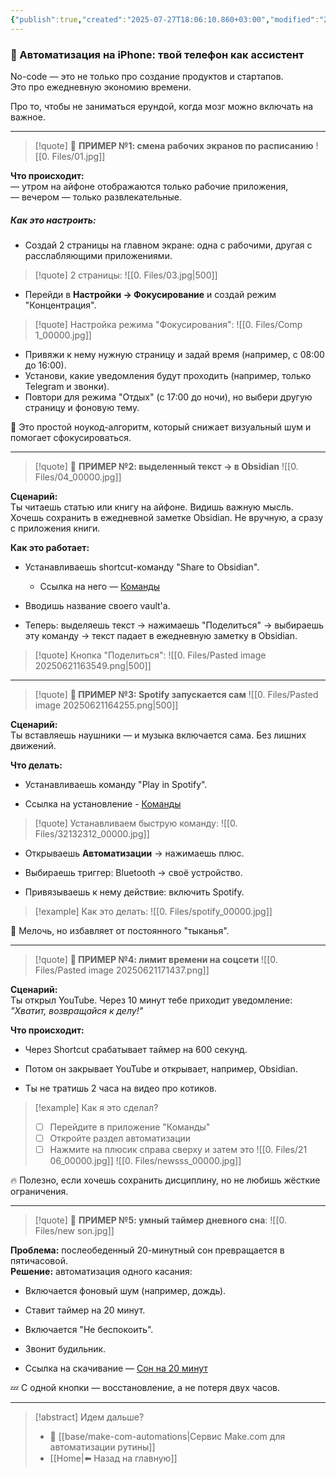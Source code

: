```yaml
---
{"publish":true,"created":"2025-07-27T18:06:10.860+03:00","modified":"2025-08-02T13:22:50.075+03:00","cssclasses":""}
---
```


### 📱 Автоматизация на iPhone: твой телефон как ассистент

No-code — это не только про создание продуктов и стартапов.  
Это про ежедневную экономию времени. 

Про то, чтобы не заниматься ерундой, когда мозг можно включать на важное.

---

>[!quote] 🔹 **ПРИМЕР №1: смена рабочих экранов по расписанию**
>![[0. Files/01.jpg]]

**Что происходит:**  
— утром на айфоне отображаются только рабочие приложения,  
— вечером — только развлекательные.

##### **Как это настроить:**

- Создай 2 страницы на главном экране: одна с рабочими, другая с расслабляющими приложениями.

>[!quote] 2 страницы: 
>![[0. Files/03.jpg|500]]

- Перейди в **Настройки → Фокусирование** и создай режим "Концентрация".

>[!quote] Настройка режима "Фокусирования":
>![[0. Files/Comp 1_00000.jpg]]


- Привяжи к нему нужную страницу и задай время (например, с 08:00 до 16:00).
- Установи, какие уведомления будут проходить (например, только Telegram и звонки).
- Повтори для режима "Отдых" (с 17:00 до ночи), но выбери другую страницу и фоновую тему.


🧠 Это простой ноукод-алгоритм, который снижает визуальный шум и помогает сфокусироваться.

---

>[!quote] 🔹 **ПРИМЕР №2: выделенный текст → в Obsidian**
![[0. Files/04_00000.jpg]]

**Сценарий:**  
Ты читаешь статью или книгу на айфоне. Видишь важную мысль.  
Хочешь сохранить в ежедневной заметке Obsidian. Не вручную, а сразу с приложения книги.

**Как это работает:**

- Устанавливаешь shortcut-команду "Share to Obsidian".
	- Ссылка на него — [Команды](https://www.icloud.com/shortcuts/37a448f5c94a42d39091d99f7f0d166f)

- Вводишь название своего vault'а.
- Теперь: выделяешь текст → нажимаешь "Поделиться" → выбираешь эту команду → текст падает в ежедневную заметку в Obsidian.

>[!quote] Кнопка "Поделиться":
>![[0. Files/Pasted image 20250621163549.png|500]]



---

>[!quote] **🔹 ПРИМЕР №3: Spotify запускается сам**
>![[0. Files/Pasted image 20250621164255.png|500]]

**Сценарий:**  
Ты вставляешь наушники — и музыка включается сама. Без лишних движений.

**Что делать:**

- Устанавливаешь команду "Play in Spotify".

- Ссылка на установление - [Команды](https://www.icloud.com/shortcuts/f814205311c742e2b0c06ec162d6d51f)

>[!quote] Устанавливаем быструю команду:
>![[0. Files/32132312_00000.jpg]]

- Открываешь **Автоматизации** → нажимаешь плюс.
    
- Выбираешь триггер: Bluetooth → своё устройство.
    
- Привязываешь к нему действие: включить Spotify.

>[!example] Как это делать: 
>![[0. Files/spotify_00000.jpg]]


🎵 Мелочь, но избавляет от постоянного "тыканья".

---

>[!quote] **🔹 ПРИМЕР №4: лимит времени на соцсети**
>![[0. Files/Pasted image 20250621171437.png]]

**Сценарий:**  
Ты открыл YouTube. Через 10 минут тебе приходит уведомление:  
_"Хватит, возвращайся к делу!"_

**Что происходит:**

- Через Shortcut срабатывает таймер на 600 секунд.
    
- Потом он закрывает YouTube и открывает, например, Obsidian.
    
- Ты не тратишь 2 часа на видео про котиков.

	
>[!example] Как я это сделал?
> - [ ] Перейдите в приложение "Команды"
> - [ ] Откройте раздел автоматизации
> - [ ] Нажмите на плюсик справа сверху и затем это
>![[0. Files/21 06_00000.jpg]]
>![[0. Files/newsss_00000.jpg]]
>

🔥 Полезно, если хочешь сохранить дисциплину, но не любишь жёсткие ограничения.

---

>[!quote] 🔹 **ПРИМЕР №5: умный таймер дневного сна**:
>![[0. Files/new son.jpg]]

**Проблема:** послеобеденный 20-минутный сон превращается в пятичасовой.  
**Решение:** автоматизация одного касания:

- Включается фоновый шум (например, дождь).
- Ставит таймер на 20 минут.
- Включается "Не беспокоить".
- Звонит будильник.

- Ссылка на скачивание — [Сон на 20 минут](https://shareshortcuts.com/download/2417-power-nap-20-min-alarm-v1.03.html)

💤 С одной кнопки — восстановление, а не потеря двух часов.

---
> [!abstract] Идем дальше?
> - 🧠 [[base/make-com-automations\|Сервис Make.com для автоматизации рутины]]
> - [[Home\|⬅️ Назад на главную]]
